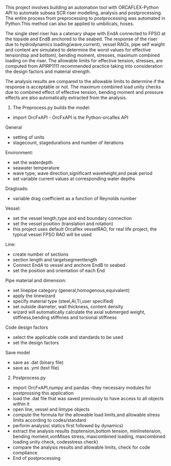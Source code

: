 This project involves building an automation tool with ORCAFLEX-Python API to automate subsea SCR riser modelling, analysis and postprocessing. The entire process from preprocessing to postprocessing was automated in Python.This method can also be applied to umbilicals, hoses.

The single steel riser has a catenary shape with EndA connected to FPSO at the topside and EndB anchored to the seabed. The response of the riser due to  hydrodynamics loading(wave,current), vessel RAOs, pipe self waight and content are simulated to determine the worst values for effective tension(top and bottom), bending moment, stresses, maximum combined loading on the riser. The allowable limits for effective tension, stresses, are computed from APIRP1111 recommended practice taking into consideration the design factors and material strength. 

The analysis results are compared to the allowable limits to determine if the response is acceptable or not. The maximum combined load unity checks due to combined effect of effective tension, bending moment and pressure effects are also automatically extracted from the analysis.

1) The Preprocess.py builds the model:
- import OrcFxAPI  - OrcFxAPI is the Python-orcaflex API 

General
- setting of units
- stagecount, stagedurations and number of iterations

Environment:
- set the waterdepth
- seawater temperature
- wave type, wave direction,significant waveheight,and peak period
- set variable current values at corresponding water depths

Dragloads:
- variable drag coefficient as a function of Reynolds number

Vessel:
- set the vessel length,type and end boundary connection
- set the vessel position (translation and rotation)
- this project uses default Orcaflex vesselRAO, for real life project, the typical vessel FPSO RAO will be used

Line:
- create number of sections
- section length and targetsegmentlength
- Connect EndA to vessel and anchore EndB to seabed
- set the position and orientation of each End

Pipe material and dimension:
- set linepipe category (general,homogenous,equivalent)
- apply the linewizard
- specify material type (steel,Al,Ti,user specified)
- set outside diameter, wall thickness, content density
- wizard will automatically calculate the axial submerged weight, stiffness,bending stiffnnes and torsional stiffness


Code design factors
- select the applicable code and standards to be used
- set the design factors

Save model
- save as .dat (binary file)
- save as .yml (text file)


2) Postprocess.py
- import OrcFxAPI,numpy and pandas -they necessary modules for postprossing this application
- load the .dat file that was saved previously to have access to all objects within it
- open line, vessel and lintype objects
- compute the formula for the allowable load limits,and allowable stress limits according to codes/standard
- perform analysis( statics first followed by dynamics)
- extract the analysis results (toptension,bottom tension, minlinetension, bending moment,vonMises stress, 
  maxcombined loading,  maxcombined loading unity check, codesstress check)
- compare the analysis results and allowable limits, check for code compliance
- End of postprocessing